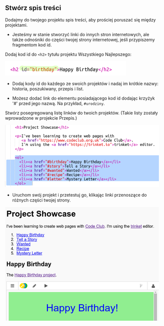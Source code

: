 ## Stwórz spis treści

Dodajmy do twojego projektu spis treści, aby prościej poruszać się między projektami.

+ Jesteśmy w stanie stworzyć linki do innych stron internetowych, ale także odnośniki do części twojej strony internetowej, jeśli przypiszemy fragmentom kod id. 

Dodaj kod id do `<h2>` tytułu projektu Wszystkiego Najlepszego:

![screenshot](images/showcase-id.png)

+ Dodaj kody id do każdego ze swoich projektów i nadaj im krótkie nazwy: historia, poszukiwany, przepis i list.

+ Możesz dodać link do elementu posiadającego kod id dodając krzyżyk '#' przed jego nazwą. Na przykład, `#urodziny`.

Stwórz posegregowaną listę linków do twoich projektów. (Takie listy zostały wprowadzone w projekcie Przepis.)

![screenshot](images/showcase-list.png)

+ Uruchom swój projekt i przetestuj go, klikając linki przenoszące do różnych części twojej strony. 

![screenshot](images/showcase-list-output.png)